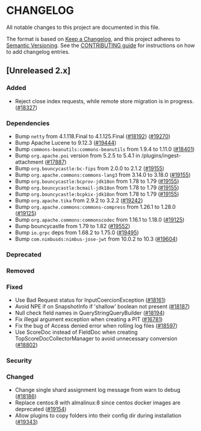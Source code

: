 # CHANGELOG
All notable changes to this project are documented in this file.

The format is based on [Keep a Changelog](https://keepachangelog.com/en/1.0.0/), and this project adheres to [Semantic Versioning](https://semver.org/spec/v2.0.0.html). See the [CONTRIBUTING guide](./CONTRIBUTING.md#Changelog) for instructions on how to add changelog entries.

## [Unreleased 2.x]
### Added
- Reject close index requests, while remote store migration is in progress.([#18327](https://github.com/opensearch-project/OpenSearch/pull/18327))

### Dependencies
- Bump `netty` from 4.1.118.Final to 4.1.125.Final ([#18192](https://github.com/opensearch-project/OpenSearch/pull/18192)) ([#19270](https://github.com/opensearch-project/OpenSearch/pull/19270))
- Bump Apache Lucene to 9.12.3 ([#19444](https://github.com/opensearch-project/OpenSearch/pull/19444))
- Bump `commons-beanutils:commons-beanutils` from 1.9.4 to 1.11.0 ([#18401](https://github.com/opensearch-project/OpenSearch/issues/18401))
- Bump `org.apache.poi` version from 5.2.5 to 5.4.1 in /plugins/ingest-attachment ([#17887](https://github.com/opensearch-project/OpenSearch/pull/17887))
- Bump `org.bouncycastle:bc-fips` from 2.0.0 to 2.1.2 ([#19155](https://github.com/opensearch-project/OpenSearch/pull/19155))
- Bump `org.apache.commons:commons-lang3` from 3.14.0 to 3.18.0 ([#19155](https://github.com/opensearch-project/OpenSearch/pull/19155))
- Bump `org.bouncycastle:bcprov-jdk18on` from 1.78 to 1.79 ([#19155](https://github.com/opensearch-project/OpenSearch/pull/19155))
- Bump `org.bouncycastle:bcmail-jdk18on` from 1.78 to 1.79 ([#19155](https://github.com/opensearch-project/OpenSearch/pull/19155))
- Bump `org.bouncycastle:bcpkix-jdk18on` from 1.78 to 1.79 ([#19155](https://github.com/opensearch-project/OpenSearch/pull/19155))
- Bump `org.apache.tika` from 2.9.2 to 3.2.2 ([#19242](https://github.com/opensearch-project/OpenSearch/pull/19242))
- Bump `org.apache.commons:commons-compress` from 1.26.1 to 1.28.0 ([#19125](https://github.com/opensearch-project/OpenSearch/pull/19242))
- Bump `org.apache.commons:commonscodec` from 1.16.1 to 1.18.0 ([#19125](https://github.com/opensearch-project/OpenSearch/pull/19242))
- Bump bouncycastle from 1.79 to 1.82 ([#19552](https://github.com/opensearch-project/OpenSearch/pull/19552))
- Bump `io.grpc` deps from 1.68.2 to 1.75.0 ([#19495](https://github.com/opensearch-project/OpenSearch/pull/19495))
- Bump `com.nimbusds:nimbus-jose-jwt` from 10.0.2 to 10.3 ([#19604](https://github.com/opensearch-project/OpenSearch/pull/19604))

### Deprecated

### Removed

### Fixed
- Use Bad Request status for InputCoercionException ([#18161](https://github.com/opensearch-project/OpenSearch/pull/18161))
- Avoid NPE if on SnapshotInfo if 'shallow' boolean not present ([#18187](https://github.com/opensearch-project/OpenSearch/issues/18187))
- Null check field names in QueryStringQueryBuilder ([#18194](https://github.com/opensearch-project/OpenSearch/pull/18194))
- Fix illegal argument exception when creating a PIT ([#16781](https://github.com/opensearch-project/OpenSearch/pull/16781))
- Fix the bug of Access denied error when rolling log files ([#18597](https://github.com/opensearch-project/OpenSearch/pull/18597))
- Use ScoreDoc instead of FieldDoc when creating TopScoreDocCollectorManager to avoid unnecessary conversion ([#18802](https://github.com/opensearch-project/OpenSearch/pull/18802))

### Security

### Changed

- Change single shard assignment log message from warn to debug ([#18186](https://github.com/opensearch-project/OpenSearch/pull/18186))
- Replace centos:8 with almalinux:8 since centos docker images are deprecated ([#19154](https://github.com/opensearch-project/OpenSearch/pull/19154))
- Allow plugins to copy folders into their config dir during installation ([#19343](https://github.com/opensearch-project/OpenSearch/pull/19343))

[Unreleased 2.19.x]: https://github.com/opensearch-project/OpenSearch/compare/fd9a9d90df25bea1af2c6a85039692e815b894f5...2.19
